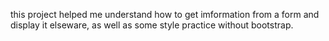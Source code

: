this project helped me understand how to get imformation from a form and display it elseware,
as well as some style practice without bootstrap.